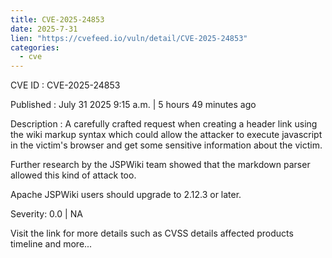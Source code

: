 ```yaml
--- 
title: CVE-2025-24853
date: 2025-7-31
lien: "https://cvefeed.io/vuln/detail/CVE-2025-24853"
categories:
  - cve
---
```


CVE ID : CVE-2025-24853

Published :  July 31
2025
9:15 a.m. | 5 hours
49 minutes ago

Description : A carefully crafted request when creating a header link using the 
wiki markup syntax
which could allow the attacker to execute javascript
 in the victim's browser and get some sensitive information about the 
victim.



Further research by the JSPWiki team showed that the markdown parser allowed this kind of attack too.

Apache JSPWiki users should upgrade to 2.12.3 or later.

Severity: 0.0 | NA

Visit the link for more details
such as CVSS details
affected products
timeline
and more...
